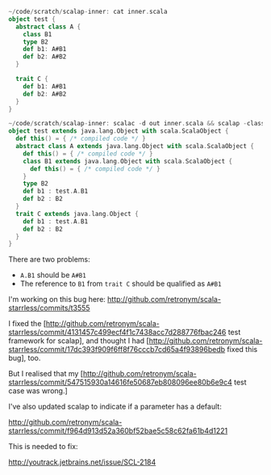 ```scala
~/code/scratch/scalap-inner: cat inner.scala 
object test {
  abstract class A {
    class B1
    type B2
    def b1: A#B1
    def b2: A#B2
  }

  trait C {
    def b1: A#B1
    def b2: A#B2
  }
}

~/code/scratch/scalap-inner: scalac -d out inner.scala && scalap -classpath out test
object test extends java.lang.Object with scala.ScalaObject {
  def this() = { /* compiled code */ }
  abstract class A extends java.lang.Object with scala.ScalaObject {
    def this() = { /* compiled code */ }
    class B1 extends java.lang.Object with scala.ScalaObject {
      def this() = { /* compiled code */ }
    }
    type B2
    def b1 : test.A.B1
    def b2 : B2
  }
  trait C extends java.lang.Object {
    def b1 : test.A.B1
    def b2 : B2
  }
}
```

There are two problems: 
 * `A.B1` should be `A#B1`
 * The reference to `B1` from `trait C` should be qualified as `A#B1`

I'm working on this bug here: http://github.com/retronym/scala-starrless/commits/t3555

I fixed the [http://github.com/retronym/scala-starrless/commit/4131457c499ecf4f1c7438acc7d288776fbac246 test framework for scalap], and thought I had [http://github.com/retronym/scala-starrless/commit/17dc393f909f6ff8f76cccb7cd65a4f93896bedb fixed this bug], too.

But I realised that my [http://github.com/retronym/scala-starrless/commit/547515930a14616fe50687eb808096ee80b6e9c4 test case was wrong.]

I've also updated scalap to indicate if a parameter has a default:

  http://github.com/retronym/scala-starrless/commit/f964d913d52a360bf52bae5c58c62fa61b4d1221

This is needed to fix:

  http://youtrack.jetbrains.net/issue/SCL-2184
